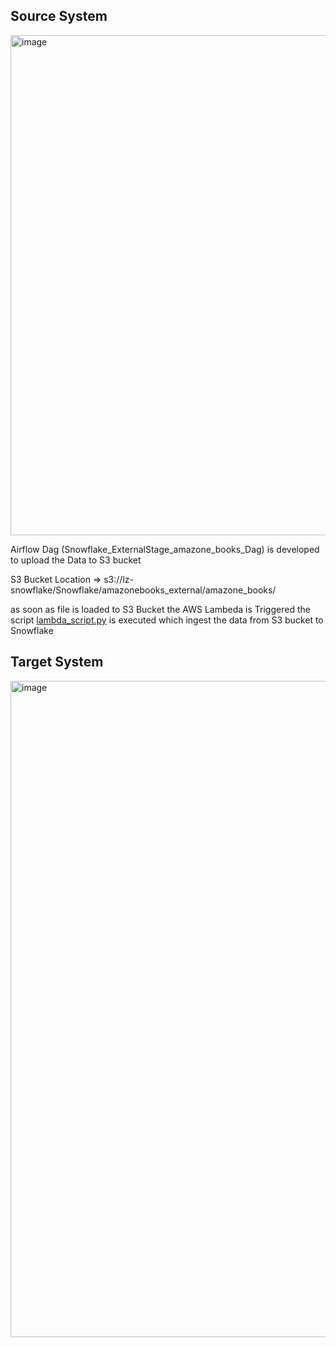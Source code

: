 <h2>Source System</h2>
<img width="800" alt="image" src="https://github.com/melwinmpk/AmazonBooks_DataPipeline/assets/25386607/0f4df5d8-d40f-4c9e-9aa5-1d0380733607">
<p> Airflow Dag (Snowflake_ExternalStage_amazone_books_Dag) is developed to upload the Data to S3 bucket</p>
<p>S3 Bucket Location => s3://lz-snowflake/Snowflake/amazonebooks_external/amazone_books/</p>
<p>as soon as file is loaded to S3 Bucket the AWS Lambeda is Triggered the script <a href='https://github.com/melwinmpk/Snowflake_External_Stage_DataPipeline/blob/main/lambda_script.py'>lambda_script.py</a> is executed which ingest the data from S3 bucket to Snowflake
<h2>Target System</h2>
<img width="1050" alt="image" src="https://github.com/melwinmpk/AmazonBooks_DataPipeline/assets/25386607/8e0e1578-4591-42ee-9968-5d9083b6e0c9">
